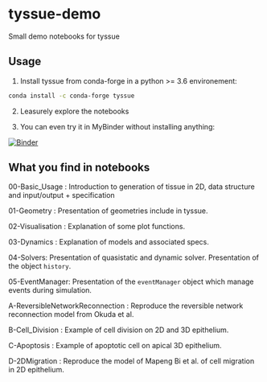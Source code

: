 # tyssue-demo

Small demo notebooks for tyssue


## Usage

1. Install tyssue from conda-forge in a python >= 3.6 environement:
```bash
conda install -c conda-forge tyssue
```

2. Leasurely explore the notebooks


3. You can even try it in MyBinder without installing anything:

[![Binder](https://mybinder.org/badge.svg)](https://mybinder.org/v2/gh/DamCB/tyssue-demo/master)


## What you find in notebooks

00-Basic_Usage : Introduction to generation of tissue in 2D, data structure and input/output + specification
 
01-Geometry : Presentation of geometries include in tyssue.

02-Visualisation : Explanation of some plot functions.

03-Dynamics : Explanation of models and associated specs.

04-Solvers: Presentation of quasistatic and dynamic solver. Presentation of the object `history`. 

05-EventManager: Presentation of the `eventManager` object which manage events during simulation.


A-ReversibleNetworkReconnection : Reproduce the reversible network reconnection model from Okuda et al. 

B-Cell_Division : Example of cell division on 2D and 3D epithelium. 

C-Apoptosis : Example of apoptotic cell on apical 3D epithelium.

D-2DMigration : Reproduce the model of Mapeng Bi et al. of cell migration in 2D epithelium.  

